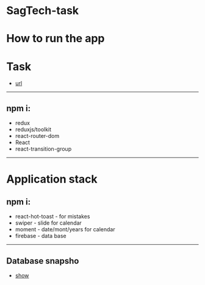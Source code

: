 # SagTech-task

# How to run the app

# Task
* [url](https://github.com/c13rryy/SagTech-task/edit/main/README.md)

***********

## npm i:
* redux
* reduxjs/toolkit
* react-router-dom
* React
* react-transition-group

***********
# Application stack

## npm i:
* react-hot-toast - for mistakes
* swiper - slide for calendar
* moment - date/mont/years for calendar
* firebase - data base

***********

## Database snapsho
* [show](https://github.com/c13rryy/SagTech-task/blob/main/assets/Screenshot_17.png)
